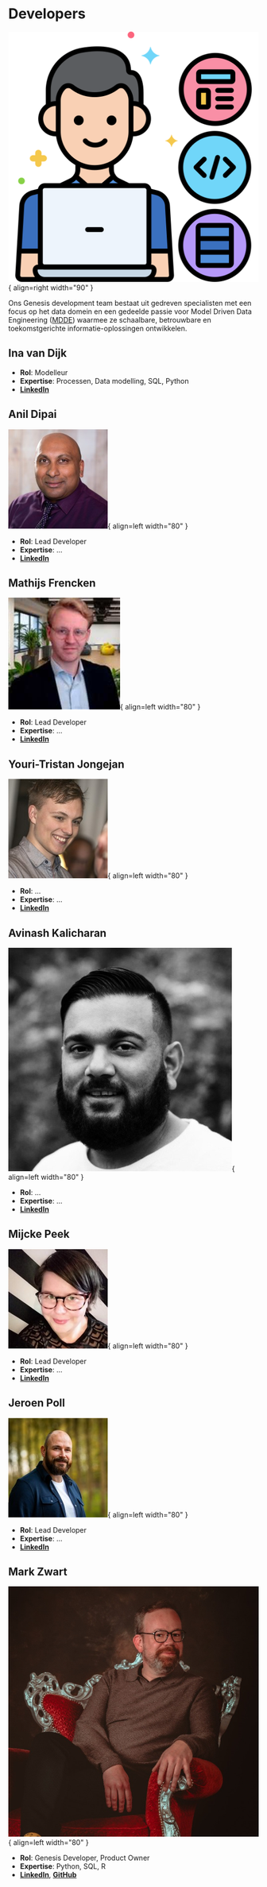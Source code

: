 # Developers

![Developers](images/developers.png){ align=right width="90" }

Ons Genesis development team bestaat uit gedreven specialisten met een focus op het data domein en een gedeelde passie voor Model Driven Data Engineering ([MDDE](https://en.wikipedia.org/wiki/Model-driven_engineering)) waarmee ze schaalbare, betrouwbare en toekomstgerichte informatie-oplossingen ontwikkelen.


## Ina van Dijk

* **Rol**: Modelleur
* **Expertise**: Processen, Data modelling, SQL, Python
* **[LinkedIn](https://github.com/sara-vries)**

## Anil Dipai
![Anil Dipai](images/developers/anil_dipai.jpeg){ align=left width="80" }

* **Rol**: Lead Developer
* **Expertise**: ...
* **[LinkedIn](https://www.linkedin.com/in/anil-dipai-3a4a096/)**

## Mathijs Frencken
![Mathijs Frencken](images/developers/mathijs_frencken.jpg){ align=left width="80" }

* **Rol**: Lead Developer
* **Expertise**: ...
* **[LinkedIn](https://www.linkedin.com/in/mathijsfrencken/)**

## Youri-Tristan Jongejan
![Youri-Tristan Jongejan](images/developers/youri_tristan_jongejan.jpeg){ align=left width="80" }

* **Rol**: ...
* **Expertise**: ...
* **[LinkedIn](https://www.linkedin.com/in/youritristanjongejan/)**

## Avinash Kalicharan
![Avinash Kalicharan](images/developers/avinash_kalicharan.jpeg){ align=left width="80" }

* **Rol**: ...
* **Expertise**: ...
* **[LinkedIn](https://www.linkedin.com/in/avinashkalicharan/)**

## Mijcke Peek
![Mijcke Peek](images/developers/mijcke_peek.jpeg){ align=left width="80" }

* **Rol**: Lead Developer
* **Expertise**: ...
* **[LinkedIn](https://www.linkedin.com/in/mijckepeek/)**

## Jeroen Poll
![Jeroen Poll](images/developers/jeroen_poll.jpeg){ align=left width="80" }

* **Rol**: Lead Developer
* **Expertise**: ...
* **[LinkedIn](https://www.linkedin.com/in/jeroenpoll/)**

## Mark Zwart
![Mark Zwart](images/developers/mark_zwart.jpeg){ align=left width="80" }

* **Rol**: Genesis Developer, Product Owner
* **Expertise**: Python, SQL, R
* **[LinkedIn](https://www.linkedin.com/in/markzwart76/)**, **[GitHub](https://github.com/mark-me)**
